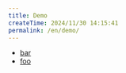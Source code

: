 ```yaml
---
title: Demo
createTime: 2024/11/30 14:15:41
permalink: /en/demo/
---
```


- [bar](./bar.md)
- [foo](./foo.md)
